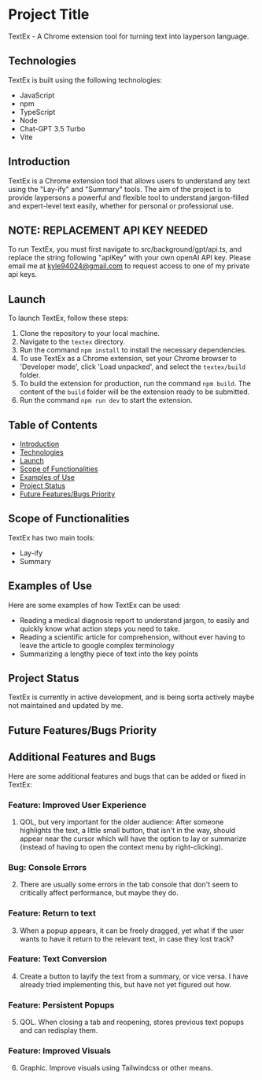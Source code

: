 # Project Title

TextEx - A Chrome extension tool for turning text into layperson language.

## Technologies<a name="technologies"></a>

TextEx is built using the following technologies:

- JavaScript
- npm
- TypeScript
- Node
- Chat-GPT 3.5 Turbo
- Vite

## Introduction<a name="introduction"></a>

TextEx is a Chrome extension tool that allows users to understand any text using the "Lay-ify" and "Summary" tools. The aim of the project is to provide laypersons a powerful and flexible tool to understand jargon-filled and expert-level text easily, whether for personal or professional use.

## NOTE: REPLACEMENT API KEY NEEDED
To run TextEx, you must first navigate to src/background/gpt/api.ts, and replace the string following "apiKey" with your own openAI API key. Please email me at kyle94024@gmail.com to request access to one of my private api keys.

## Launch<a name="launch"></a>

To launch TextEx, follow these steps:

1. Clone the repository to your local machine.
2. Navigate to the `textex` directory.
3. Run the command `npm install` to install the necessary dependencies.
4. To use TextEx as a Chrome extension, set your Chrome browser to 'Developer mode', click 'Load unpacked', and select the `textex/build` folder.
5. To build the extension for production, run the command `npm build`. The content of the `build` folder will be the extension ready to be submitted.
6. Run the command `npm run dev` to start the extension.

## Table of Contents

- [Introduction](#introduction)
- [Technologies](#technologies)
- [Launch](#launch)
- [Scope of Functionalities](#scope-of-functionalities)
- [Examples of Use](#examples-of-use)
- [Project Status](#project-status)
- [Future Features/Bugs Priority](#future)

## Scope of Functionalities<a name="scope-of-functionalities"></a>

TextEx has two main tools:

- Lay-ify
- Summary

## Examples of Use<a name="examples-of-use"></a>

Here are some examples of how TextEx can be used:

- Reading a medical diagnosis report to understand jargon, to easily and quickly know what action steps you need to take.
- Reading a scientific article for comprehension, without ever having to leave the article to google complex terminology
- Summarizing a lengthy piece of text into the key points

## Project Status<a name="project-status"></a>

TextEx is currently in active development, and is being sorta actively maybe not maintained and updated by me.

## Future Features/Bugs Priority<a name="future"></a>

## Additional Features and Bugs

Here are some additional features and bugs that can be added or fixed in TextEx:

### Feature: Improved User Experience

1. QOL, but very important for the older audience: After someone highlights the text, a little small button, that isn't in the way, should appear near the cursor which will have the option to lay or summarize (instead of having to open the context menu by right-clicking).

### Bug: Console Errors

2. There are usually some errors in the tab console that don't seem to critically affect performance, but maybe they do.

### Feature: Return to text
3. When a popup appears, it can be freely dragged, yet what if the user wants to have it return to the relevant text, in case they lost track?

### Feature: Text Conversion

4. Create a button to layify the text from a summary, or vice versa. I have already tried implementing this, but have not yet figured out how.

### Feature: Persistent Popups

5. QOL. When closing a tab and reopening, stores previous text popups and can redisplay them.

### Feature: Improved Visuals

6. Graphic. Improve visuals using Tailwindcss or other means.



